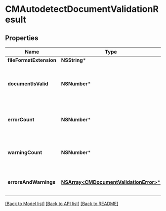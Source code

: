 # CMAutodetectDocumentValidationResult

## Properties
Name | Type | Description | Notes
------------ | ------------- | ------------- | -------------
**fileFormatExtension** | **NSString*** |  | [optional] 
**documentIsValid** | **NSNumber*** | True if the document is valid and has no errors, false otherwise | [optional] 
**errorCount** | **NSNumber*** | Number of validation errors found in the document | [optional] 
**warningCount** | **NSNumber*** | Number of validation warnings found in the document | [optional] 
**errorsAndWarnings** | [**NSArray&lt;CMDocumentValidationError&gt;***](CMDocumentValidationError.md) | Details of errors and warnings found | [optional] 

[[Back to Model list]](../README.md#documentation-for-models) [[Back to API list]](../README.md#documentation-for-api-endpoints) [[Back to README]](../README.md)


